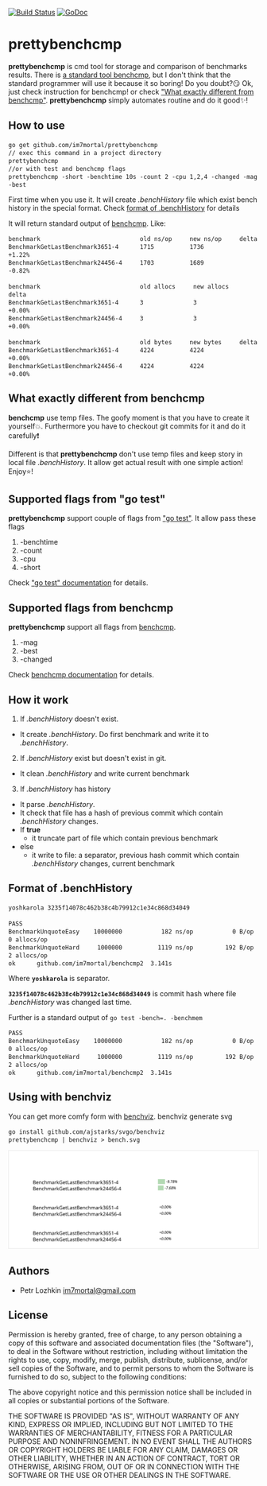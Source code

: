 [![Build Status](https://travis-ci.org/im7mortal/prettybenchcmp.svg?branch=master)](https://travis-ci.org/im7mortal/UTM)
[![GoDoc](https://godoc.org/github.com/im7mortal/prettybenchcmp?status.svg)](https://godoc.org/github.com/im7mortal/prettybenchcmp)

prettybenchcmp
===

**prettybenchcmp** is cmd tool for storage and comparison of benchmarks results. 
There is [a standard tool benchcmp](https://godoc.org/golang.org/x/tools/cmd/benchcmp),
but I don't think that the standard programmer will use it because it so boring! Do you doubt?:smirk: Ok, 
just check instruction for benchcmp! or check ["What exactly different from benchcmp"](https://github.com/im7mortal/prettybenchcmp#what-exactly-different-from-benchcmp).
**prettybenchcmp** simply automates routine and do it good:sparkles:!

How to use
-----

```
go get github.com/im7mortal/prettybenchcmp
// exec this command in a project directory
prettybenchcmp
//or with test and benchcmp flags
prettybenchcmp -short -benchtime 10s -count 2 -cpu 1,2,4 -changed -mag -best
```

First time when you use it. It will create *.benchHistory* file which exist 
bench history in the special format. Check [format of .benchHistory](https://github.com/im7mortal/prettybenchcmp#format-of-benchhistory) for details

It will return standard output of [benchcmp](https://godoc.org/golang.org/x/tools/cmd/benchcmp). Like:
```
benchmark                            old ns/op     new ns/op     delta
BenchmarkGetLastBenchmark3651-4      1715          1736          +1.22%
BenchmarkGetLastBenchmark24456-4     1703          1689          -0.82%

benchmark                            old allocs     new allocs     delta
BenchmarkGetLastBenchmark3651-4      3              3              +0.00%
BenchmarkGetLastBenchmark24456-4     3              3              +0.00%

benchmark                            old bytes     new bytes     delta
BenchmarkGetLastBenchmark3651-4      4224          4224          +0.00%
BenchmarkGetLastBenchmark24456-4     4224          4224          +0.00%
```

What exactly different from benchcmp
-----
**benchcmp** use temp files. The goofy moment is that you have to create it yourself:boom:.
Furthermore you have to checkout git commits for it and do it carefully:heavy_exclamation_mark:

Different is that **prettybenchcmp** don't use temp files and keep story in local file *.benchHistory*.
It allow get actual result with one simple action! Enjoy:star:!

Supported flags from "go test"
-----
**prettybenchcmp** support couple of flags from ["go test"](https://golang.org/cmd/go/#hdr-Test_packages). It allow pass these flags

1. -benchtime
2. -count
3. -cpu
4. -short

Check ["go test" documentation](https://golang.org/cmd/go/#hdr-Description_of_testing_flags) for details.

Supported flags from benchcmp
-----
**prettybenchcmp** support all flags from [benchcmp](https://godoc.org/golang.org/x/tools/cmd/benchcmp).

1. -mag
2. -best
3. -changed

Check [benchcmp documentation](https://godoc.org/golang.org/x/tools/cmd/benchcmp) for details.

How it work
-----

1. If *.benchHistory* doesn't exist.
 * It create *.benchHistory*. Do first benchmark and write it to *.benchHistory*.

2. If *.benchHistory* exist but doesn't exist in git. 
 * It clean *.benchHistory* and write current benchmark

3. If *.benchHistory* has history
 * It parse *.benchHistory*.
 * It check that file has a hash of previous commit which contain *.benchHistory* changes.
 * If **true**
   * it truncate part of file which contain previous benchmark
 * else
   * it write to file: a separator, previous hash commit which contain *.benchHistory* changes, current benchmark

Format of .benchHistory
-----

```
yoshkarola 3235f14078c462b38c4b79912c1e34c868d34049

PASS
BenchmarkUnquoteEasy	10000000	       182 ns/op	       0 B/op	       0 allocs/op
BenchmarkUnquoteHard	 1000000	      1119 ns/op	     192 B/op	       2 allocs/op
ok  	github.com/im7mortal/benchcmp2	3.141s
```

Where **```yoshkarola```** is separator.

**```3235f14078c462b38c4b79912c1e34c868d34049```** is commit hash where file *.benchHistory* was changed last time.

Further is a standard output of ```go test -bench=. -benchmem```
```
PASS
BenchmarkUnquoteEasy	10000000	       182 ns/op	       0 B/op	       0 allocs/op
BenchmarkUnquoteHard	 1000000	      1119 ns/op	     192 B/op	       2 allocs/op
ok  	github.com/im7mortal/benchcmp2	3.141s
```

Using with benchviz
-----

You can get more comfy form with [benchviz](http://mindchunk.blogspot.ru/2013/05/visualizing-go-benchmarks-with-benchviz.html).
benchviz generate svg

```
go install github.com/ajstarks/svgo/benchviz
prettybenchcmp | benchviz > bench.svg
```
![benchmark svg](benchvizExample.svg)


Authors
-------

* Petr Lozhkin <im7mortal@gmail.com>

License
-------

Permission is hereby granted, free of charge, to any person obtaining a copy of this software and associated documentation files (the "Software"), to deal in the Software without restriction, including without limitation the rights to use, copy, modify, merge, publish, distribute, sublicense, and/or sell copies of the Software, and to permit persons to whom the Software is furnished to do so, subject to the following conditions:

The above copyright notice and this permission notice shall be included in all copies or substantial portions of the Software.

THE SOFTWARE IS PROVIDED "AS IS", WITHOUT WARRANTY OF ANY KIND, EXPRESS OR IMPLIED, INCLUDING BUT NOT LIMITED TO THE WARRANTIES OF MERCHANTABILITY, FITNESS FOR A PARTICULAR PURPOSE AND NONINFRINGEMENT. IN NO EVENT SHALL THE AUTHORS OR COPYRIGHT HOLDERS BE LIABLE FOR ANY CLAIM, DAMAGES OR OTHER LIABILITY, WHETHER IN AN ACTION OF CONTRACT, TORT OR OTHERWISE, ARISING FROM, OUT OF OR IN CONNECTION WITH THE SOFTWARE OR THE USE OR OTHER DEALINGS IN THE SOFTWARE.
